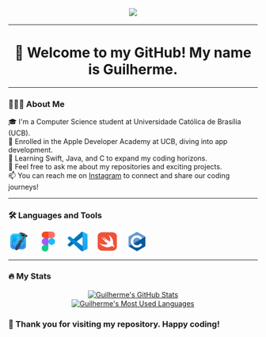 <div align="center">
  <img height="150" src="https://media2.giphy.com/media/t1j3KW8BXTzccCLdNb/giphy.gif?cid=ecf05e47s1fdt75olpyn7s6vx4g2705idws7qbecc32spr8j&ep=v1_stickers_search&rid=giphy.gif&ct=s"  />
</div>



---

<h1 align="center">👋 Welcome to my GitHub! My name is Guilherme.</h1>

---

<h3 align="left">👨🏻‍💻 About Me</h3>

<p align="left">
  🎓 I'm a Computer Science student at Universidade Católica de Brasília (UCB).
  <br>
  🔭 Enrolled in the Apple Developer Academy at UCB, diving into app development.
  <br>
  🌱 Learning Swift, Java, and C to expand my coding horizons.
  <br>
  💬 Feel free to ask me about my repositories and exciting projects.
  <br>
  📫 You can reach me on <a href="https://www.instagram.com/guilherme_nlobo/">Instagram</a> to connect and share our coding journeys!
</p>

---

<h3 align="left">🛠 Languages and Tools</h3>

<p align="left">
  <img src="https://github.com/devicons/devicon/blob/v2.15.1/icons/xcode/xcode-original.svg" height="40" alt="Xcode"  />
  <img width="12" />
  <img src="https://github.com/devicons/devicon/blob/1119b9f84c0290e0f0b38982099a2bd027a48bf1/icons/figma/figma-original.svg#L1" height="40" alt="Figma"  />
  <img width="12" />
  <img src="https://github.com/devicons/devicon/blob/1119b9f84c0290e0f0b38982099a2bd027a48bf1/icons/vscode/vscode-original.svg#L1" height="40" alt="VS Code"  />
  <img width="12" />
  <img src="https://github.com/devicons/devicon/blob/v2.15.1/icons/swift/swift-original.svg" height="40" alt="Swift"  />
  <img width="12" />
  <img src="https://github.com/devicons/devicon/blob/v2.15.1/icons/c/c-original.svg" height="40" alt="C"  />
  <img width="12" />
</p>

---

<h3 align="left">🔥 My Stats</h3>

<div align="center">
  <a href="https://github.com/GuilhermeNL01">
    <img align="center" src="https://github-readme-stats.vercel.app/api?username=GuilhermeNL01&show_icons=true&theme=dracula" alt="Guilherme's GitHub Stats" />
  </a>
</div>
<div align="center">
  <a href="https://github.com/GuilhermeNL01">
    <img align="center" src="https://github-readme-stats.vercel.app/api/top-langs/?username=GuilhermeNL01&layout=compact&theme=dracula" alt="Guilherme's Most Used Languages" />
  </a>
</div>


<h3 align="left">🚀 Thank you for visiting my repository. Happy coding!</h3>


